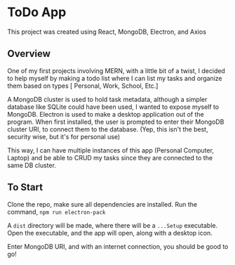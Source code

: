 # ToDo App

This project was created using React, MongoDB, Electron, and Axios

## Overview
One of my first projects involving MERN, with a little bit of a twist, I decided to help myself by making a todo list where I can list my tasks and organize them based on types
[ Personal, Work, School, Etc.]

A MongoDB cluster is used to hold task metadata, although a simpler database like SQLite could have been used, I wanted to expose myself to MongoDB. 
Electron is used to make a desktop application out of the program. When first installed, the user is prompted to enter their MongoDB cluster URI, to connect them to the database. (Yep, this isn't the best, security wise, but it's for personal use)

This way, I can have multiple instances of this app (Personal Computer, Laptop) and be able to CRUD my tasks since they are connected to the same DB cluster.

## To Start

Clone the repo, make sure all dependencies are installed. 
Run the command, `npm run electron-pack` 

A `dist` directory will be made, where there will be a `...Setup` executable.
Open the executable, and the app will open, along with a desktop icon. 

Enter MongoDB URI, and with an internet connection, you should be good to go!

